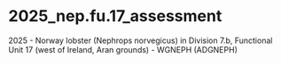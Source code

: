 # 2025_nep.fu.17_assessment
2025 - Norway lobster (Nephrops norvegicus) in Division 7.b, Functional Unit 17 (west of Ireland, Aran grounds) - WGNEPH (ADGNEPH)
